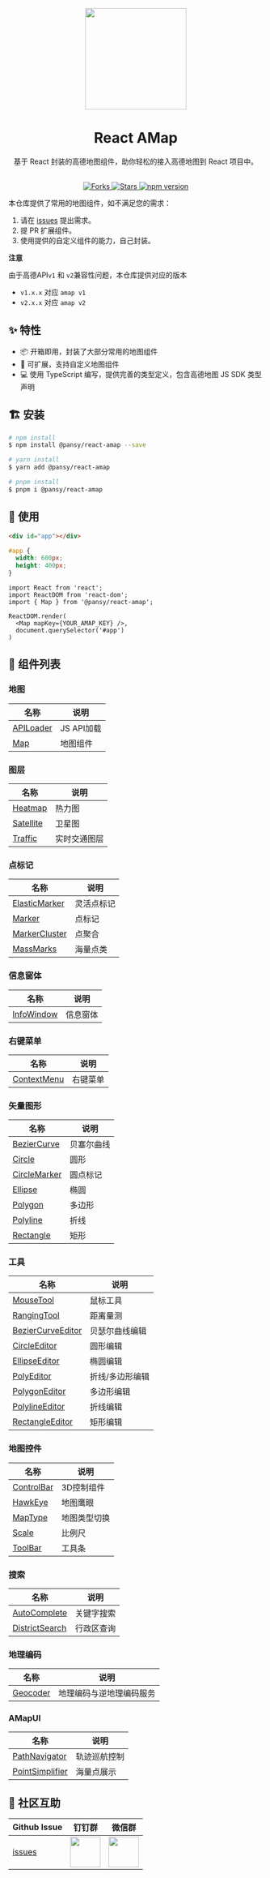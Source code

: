 <p align="center">
  <a href="https://ant.design">
    <img width="200" src="https://cdn.jsdelivr.net/gh/wangxingkang/pictures@latest/imgs/amap-logo.svg">
  </a>
</p>

<h1 align="center">React AMap</h1>

<div align="center">
  基于 React 封装的高德地图组件，助你轻松的接入高德地图到 React 项目中。
</div>

<br />
<p align="center">
  <a href="https://github.com/pansyjs/react-amap/network">
    <img src="https://img.shields.io/github/forks/pansyjs/react-amap.svg" alt="Forks">
  </a>
  <a href="https://github.com/pansyjs/react-amap/stargazers">
    <img src="https://img.shields.io/github/stars/pansyjs/react-amap.svg" alt="Stars">
  </a>
  <a href="https://www.npmjs.com/package/@pansy/react-amap">
    <img src="https://img.shields.io/npm/v/@pansy/react-amap.svg" alt="npm version">
  </a>
</p>

本仓库提供了常用的地图组件，如不满足您的需求：

1. 请在 [issues](https://github.com/pansyjs/react-amap/issues) 提出需求。
2. 提 PR 扩展组件。
3. 使用提供的自定义组件的能力，自己封装。

**注意**

由于高德API`v1` 和 `v2`兼容性问题，本仓库提供对应的版本

- `v1.x.x` 对应 `amap v1`
- `v2.x.x` 对应 `amap v2` 

## ✨ 特性

- 📦 开箱即用，封装了大部分常用的地图组件
- 🎉 可扩展，支持自定义地图组件
- 💻 使用 TypeScript 编写，提供完善的类型定义，包含高德地图 JS SDK 类型声明

## 🏗 安装

```sh
# npm install
$ npm install @pansy/react-amap --save

# yarn install
$ yarn add @pansy/react-amap

# pnpm install
$ pnpm i @pansy/react-amap
```

## 🔨 使用

```html
<div id="app"></div>
```

```css
#app {
  width: 600px;
  height: 400px;
}
```

```tsx | pure
import React from 'react';
import ReactDOM from 'react-dom';
import { Map } from '@pansy/react-amap';

ReactDOM.render(
  <Map mapKey={YOUR_AMAP_KEY} />,
  document.querySelector('#app')
)
```

## 🎉 组件列表

### 地图

|名称|说明|
|--|--|
|[APILoader](https://react-amap-pansyjs.vercel.app/components/map/api-loader)|JS API加载|
|[Map](https://react-amap-pansyjs.vercel.app/components/map/map)|地图组件|

### 图层

|名称|说明|
|--|--|
|[Heatmap](https://react-amap-pansyjs.vercel.app/components/layers/heatmap)|热力图|
|[Satellite](https://react-amap-pansyjs.vercel.app/components/layers/satellite)|卫星图|
|[Traffic](https://react-amap-pansyjs.vercel.app/components/layers/traffic)|实时交通图层|

### 点标记

|名称|说明|
|--|--|
|[ElasticMarker](https://react-amap-pansyjs.vercel.app/components/point-mark/elastic-marker)|灵活点标记|
|[Marker](https://react-amap-pansyjs.vercel.app/components/point-mark/marker)|点标记|
|[MarkerCluster](https://react-amap-pansyjs.vercel.app/components/point-mark/marker-cluster)|点聚合|
|[MassMarks](https://react-amap-pansyjs.vercel.app/components/point-mark/mass-marks)|海量点类|

### 信息窗体

|名称|说明|
|--|--|
|[InfoWindow](https://react-amap-pansyjs.vercel.app/components/info-window/info-window)|信息窗体|

### 右键菜单

|名称|说明|
|--|--|
|[ContextMenu](https://react-amap-pansyjs.vercel.app/components/context-menu/context-menu)|右键菜单|

### 矢量图形

|名称|说明|
|--|--|
|[BezierCurve](https://react-amap-pansyjs.vercel.app/components/vector-graphics/bezier-curve)|贝塞尔曲线|
|[Circle](https://react-amap-pansyjs.vercel.app/components/vector-graphics/circle)|圆形|
|[CircleMarker](https://react-amap-pansyjs.vercel.app/components/vector-graphics/circle-marker)|圆点标记|
|[Ellipse](https://react-amap-pansyjs.vercel.app/components/vector-graphics/ellipse)|椭圆|
|[Polygon](https://react-amap-pansyjs.vercel.app/components/vector-graphics/polygon)|多边形|
|[Polyline](https://react-amap-pansyjs.vercel.app/components/vector-graphics/polyline)|折线|
|[Rectangle](https://react-amap-pansyjs.vercel.app/components/vector-graphics/rectangle)|矩形|

### 工具

|名称|说明|
|--|--|
|[MouseTool](https://react-amap-pansyjs.vercel.app/components/tool/mouse-tool)|鼠标工具|
|[RangingTool](https://react-amap-pansyjs.vercel.app/components/tool/ranging-tool)|距离量测|
|[BezierCurveEditor](https://react-amap-pansyjs.vercel.app/components/tool/bezier-curve-editor)|贝瑟尔曲线编辑|
|[CircleEditor](https://react-amap-pansyjs.vercel.app/components/tool/circle-editor)|圆形编辑|
|[EllipseEditor](https://react-amap-pansyjs.vercel.app/components/tool/ellipse-editor)|椭圆编辑|
|[PolyEditor](https://react-amap-pansyjs.vercel.app/components/tool/poly-editor)|折线/多边形编辑|
|[PolygonEditor](https://react-amap-pansyjs.vercel.app/components/tool/polygon-editor)|多边形编辑|
|[PolylineEditor](https://react-amap-pansyjs.vercel.app/components/tool/polyline-editor)|折线编辑|
|[RectangleEditor](https://react-amap-pansyjs.vercel.app/components/tool/rectangle-editor)|矩形编辑|

### 地图控件

|名称|说明|
|--|--|
|[ControlBar](https://react-amap-pansyjs.vercel.app/components/control/control-bar)|3D控制组件|
|[HawkEye](https://react-amap-pansyjs.vercel.app/components/control/hawk-eye)|地图鹰眼|
|[MapType](https://react-amap-pansyjs.vercel.app/components/control/map-type)|地图类型切换|
|[Scale](https://react-amap-pansyjs.vercel.app/components/control/scale)|比例尺|
|[ToolBar](https://react-amap-pansyjs.vercel.app/components/control/tool-bar)|工具条|

### 搜索

|名称|说明|
|--|--|
|[AutoComplete](https://react-amap-pansyjs.vercel.app/components/search/auto-complete)|关键字搜索|
|[DistrictSearch](https://react-amap-pansyjs.vercel.app/components/search/district-search)|行政区查询|

### 地理编码

|名称|说明|
|--|--|
|[Geocoder](https://react-amap-pansyjs.vercel.app/components/geocoder/geocoder)|地理编码与逆地理编码服务|

### AMapUI

|名称|说明|
|--|--|
|[PathNavigator](https://react-amap-pansyjs.vercel.app/components/amap-ui/path-simplifier)|轨迹巡航控制|
|[PointSimplifier](https://react-amap-pansyjs.vercel.app/components/amap-ui/point-simplifier)|海量点展示|

## 👥 社区互助

| Github Issue | 钉钉群 | 微信群 |
| --- | --- | --- |
| [issues](https://github.com/pansyjs/react-amap/issues) | <img src="https://cdn.jsdelivr.net/gh/wangxingkang/pictures@latest/imgs/alita-dingding.png" height="60" /> | <img src="https://cdn.jsdelivr.net/gh/wangxingkang/pictures@latest/imgs/alita-wx.png" height="60" /> |

